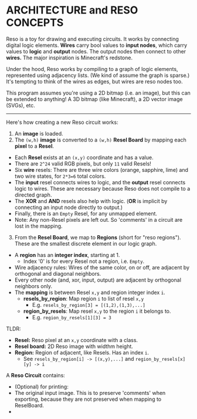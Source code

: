 # ARCHITECTURE and RESO CONCEPTS

Reso is a toy for drawing and executing circuits. It works by connecting digital logic elements. **Wires** carry bool values to **input nodes**, which carry values to **logic** and **output** nodes. The output nodes then connect to other **wires.** The major inspiration is Minecraft's redstone.

Under the hood, Reso works by compiling to a graph of logic elements, represented using adjacency lists. (We kind of assume the graph is sparse.) It's tempting to think of the wires as edges, but wires are reso nodes too.

This program assumes you're using a 2D bitmap (i.e. an image), but this can be extended to anything! A 3D bitmap (like Minecraft), a 2D vector image (SVGs), etc.

---


Here's how creating a new Reso circuit works:

1. An **image** is loaded.
2. The `(w,h)` **image** is converted to a `(w,h)` **Resel Board** by mapping each **pixel** to a **Resel**.
  - Each **Resel** exists at an `(x,y)` coordinate and has a value.
  - There are `2^24` valid RGB pixels, but only `11` valid Resels!
  - Six **wire** resels: There are three wire colors (orange, sapphire, lime) and two wire states, for `2*3=6` total colors.
  - The **input** resel connects wires to logic, and the **output** resel connects logic to wires. These are necessary because Reso does not compile to a directed graph.
  - The **XOR** and **AND** resels also help with logic. (**OR** is implicit  by connecting an input node directly to output.)
  - Finally, there is an `Empty` Resel, for any unmapped element.
  - Note: Any non-Resel pixels are left out. So 'comments' in a circuit are lost in the mapping.
3. From the **Resel Board**, we map to **Regions** (short for "reso regions"). These are the smallest discrete element in our logic graph.
  - A **region** has an **integer index**, starting at 1.
    - Index '0' is for every Resel not a region, i.e. `Empty`.
  - Wire adjacency rules: Wires of the same color, on or off, are adjacent by orthogonal and diagonal neighbors.
  - Every other node (and, xor, input, output) are adjacent by orthogonal neighbors only.
  - The **mapping** is between Resel `x,y` and region integer index `i`.
    - **resels_by_region**: Map region `i` to list of resel `x,y`
      - E.g. `resels_by_region[3] = [(1,2),(1,3),...]`
    - **region_by_resels**: Map resel `x,y` to the region `i` it belongs to.
      - E.g. `region_by_resels[1][3] = 3`
    
TLDR:

- **Resel:** Reso pixel at an `x,y` coordinate with a class.
- **Resel board:** 2D Reso image with widthm height.
- **Region:** Region of adjacent, like Resels. Has an index `i`.
  - See `resels_by_region[i] -> [(x,y),...]` and `region_by_resels[x][y] -> i`



A **Reso Circuit** contains:

 - (Optional) for printing:
  - The original input image. This is to preserve 'comments' when exporting, because they are not preserved when mapping to ReselBoard.
 - 